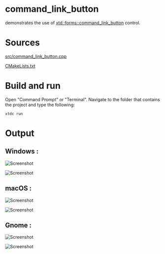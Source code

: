 # command_link_button

demonstrates the use of [xtd::forms::command_link_button](../../../src/xtd_forms/include/xtd/forms/command_link_button.hpp) control.

# Sources

[src/command_link_button.cpp](src/command_link_button.cpp)

[CMakeLists.txt](CMakeLists.txt)

# Build and run

Open "Command Prompt" or "Terminal". Navigate to the folder that contains the project and type the following:

```shell
xtdc run
```

# Output

## Windows :

![Screenshot](../../../docs/pictures/examples/command_link_button_w.png)

![Screenshot](../../../docs/pictures/examples/command_link_button_wd.png)

## macOS :

![Screenshot](../../../docs/pictures/examples/command_link_button_m.png)

![Screenshot](../../../docs/pictures/examples/command_link_button_md.png)

## Gnome :

![Screenshot](../../../docs/pictures/examples/command_link_button_g.png)

![Screenshot](../../../docs/pictures/examples/command_link_button_gd.png)
